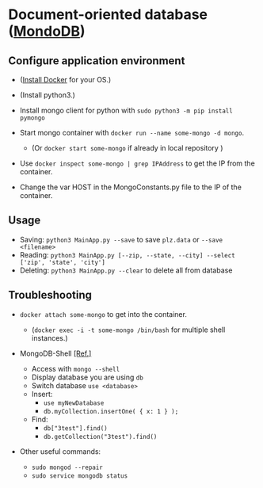 # Document-oriented database ([MondoDB](https://www.mongodb.com/))

## Configure application environment

* ([Install Docker](https://docs.docker.com/engine/installation/) for your OS.)

* (Install python3.)

* Install mongo client for python with `sudo python3 -m pip install pymongo`

* Start mongo container with `docker run --name some-mongo -d mongo`.
    * (Or `docker start some-mongo` if already in local repository )

* Use `docker inspect some-mongo | grep IPAddress` to get the IP from the container.

* Change the var HOST in the MongoConstants.py file to the IP of the container.

## Usage

 - Saving:   `python3 MainApp.py --save` to save `plz.data` or `--save <filename>`
 - Reading:  `python3 MainApp.py [--zip, --state, --city] --select ['zip', 'state', 'city']`
 - Deleting: `python3 MainApp.py --clear` to delete all from database


## Troubleshooting

* `docker attach some-mongo` to get into the container. 
    * (`docker exec -i -t some-mongo /bin/bash` for multiple shell instances.)


* MongoDB-Shell [[Ref.]](https://docs.mongodb.com/manual/mongo/#introduction)
 
    * Access with `mongo --shell`
    * Display database you are using `db`
    * Switch database `use <database>`
    * Insert: 
        * `use myNewDatabase`
        * `db.myCollection.insertOne( { x: 1 } );`
    * Find:
        * `db["3test"].find()` 
        * `db.getCollection("3test").find()`
       
* Other useful commands:
    * `sudo mongod --repair`
    * `sudo service mongodb status`

        
 
